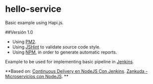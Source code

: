 # hello-service
Basic example using Hapi.js.

##Versión 1.0
- Using [PM2](https://github.com/Unitech/pm2).
- Using [JSHint](http://jshint.com/) to validate source code style.
- Using [NPM](http://www.npmjs.org), in order to generate automatic reports.

Example to be used for implementing basic pipeline in [Jenkins](http://jenkins-ci.org/).

**Based on:
[Continuous Delivery en NodeJS Con Jenkins](https://www.zankuda.com/2015/08/17/continuous-delivery-en-nodejs-con-jenkins-parte-1/).
[Zankuda - Microservicios con NodeJS](https://www.zankuda.com/2015/08/01/Micro-Servicios-Con-NodeJS/).
**
